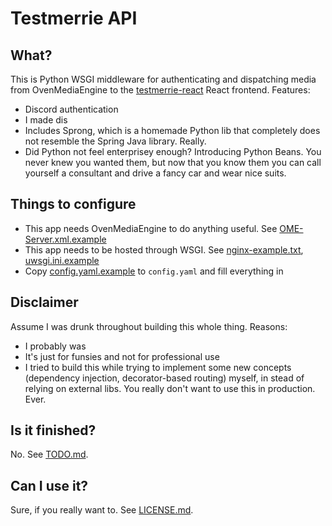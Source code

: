 # Testmerrie API

## What?
This is Python WSGI middleware for authenticating and dispatching media from OvenMediaEngine to the [testmerrie-react](https://github.com/Remboooo/testmerrie-react) React frontend. Features:
 - Discord authentication
 - I made dis
 - Includes Sprong, which is a homemade Python lib that completely does not resemble the Spring Java library. Really.
 - Did Python not feel enterprisey enough? Introducing Python Beans. You never knew you wanted them, but now that you know them you can call yourself a consultant and drive a fancy car and wear nice suits.

## Things to configure
 - This app needs OvenMediaEngine to do anything useful. See [OME-Server.xml.example](OME-Server.xml.example)
 - This app needs to be hosted through WSGI. See [nginx-example.txt](nginx-example.txt), [uwsgi.ini.example](uwsgi.ini.example)
 - Copy [config.yaml.example](config.yaml.example) to `config.yaml` and fill everything in

## Disclaimer
Assume I was drunk throughout building this whole thing. Reasons:
 - I probably was
 - It's just for funsies and not for professional use
 - I tried to build this while trying to implement some new concepts (dependency injection, decorator-based routing) myself, in stead of relying on external libs. You really don't want to use this in production. Ever.

## Is it finished?
No. See [TODO.md](TODO.md).

## Can I use it?
Sure, if you really want to. See [LICENSE.md](LICENSE.md).
